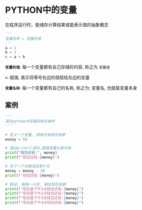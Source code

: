 # PYTHON中的变量

在程序运行时，能储存计算结果或能表示值的抽象概念

```python
'''
变量名称 = 变量的值
'''
a = 1
b = 2
c = a + b
```

**`变量的值`**: 每一个变量都有自己存储的内容, 称之为 `变量值`

**`=`**: 赋值, 表示将等号右边的值赋给左边的变量

**`变量名称`**: 每一个变量都有自己的名称, 称之为: 变量名, 也就是变量本身



## 案例

```python
'''
演示python中变量的相关操作
'''

# 定义一个变量, 用来记录钱包余额
money = 50

# 通过print()语句,数据变量记录内容
print("钱包还有:", money)
print(f"钱包还有:{money}")

# 买了一个冰激凌还剩十元
money = money - 10
print(f"钱包还有:{money}")

# 假设, 每隔一小时, 输出钱包余额
print(f"现在是下午1点钱包还有:{money}")
print(f"现在是下午2点钱包还有:{money}")
print(f"现在是下午3点钱包还有:{money}")
print(f"现在是下午4点钱包还有:{money}")

```



